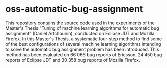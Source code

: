 # oss-automatic-bug-assignment
This repository contains the source code used in the experiments of the Master's Thesis "Tuning of machine learning algorithms for automatic bug assignment" (Daniel Artchounin), conducted on Eclipse JDT and Mozilla Firefox. In this Master's Thesis, a systematic four-step method to find some of the best configurations of several machine learning algorithms intending to solve the automatic bug assignment problem has been introduced. This method has been evaluated on 66 066 bug reports of Ericsson, 24 450 bug reports of Eclipse JDT and 30 358 bug reports of Mozilla Firefox.

